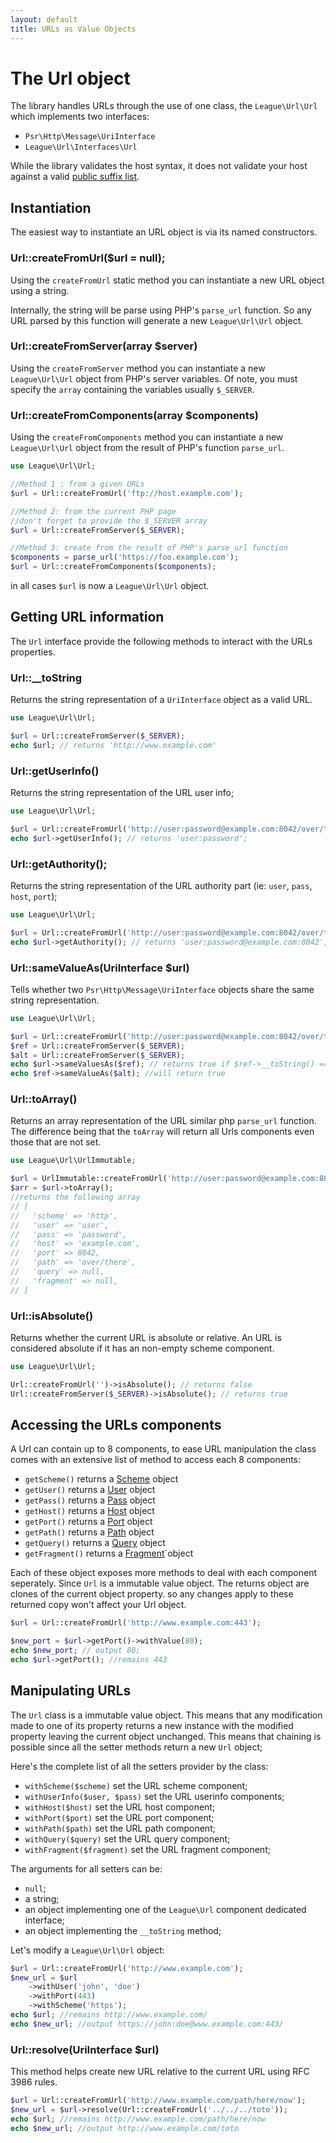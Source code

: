 ```yaml
---
layout: default
title: URLs as Value Objects
---
```


# The Url object

The library handles URLs through the use of one class, the `League\Url\Url` which implements two interfaces:

* `Psr\Http\Message\UriInterface`
* `League\Url\Interfaces\Url`

<p class="message-warning">While the library validates the host syntax, it does not validate your host against a valid <a href="https://publicsuffix.org/" target="_blank">public suffix list</a>.</p>

## Instantiation

The easiest way to instantiate an URL object is via its named constructors.

### Url::createFromUrl($url = null);

Using the `createFromUrl` static method you can instantiate a new URL object using a string.

Internally, the string will be parse using PHP's `parse_url` function. So any URL parsed by this function will generate a new `League\Url\Url` object.

### Url::createFromServer(array $server)

Using the `createFromServer` method you can instantiate a new `League\Url\Url` object from PHP's server variables. Of note, you must specify the `array` containing the variables usually `$_SERVER`.

### Url::createFromComponents(array $components)

Using the `createFromComponents` method you can instantiate a new `League\Url\Url` object from the result of PHP's function `parse_url`.

~~~php
use League\Url\Url;

//Method 1 : from a given URLs
$url = Url::createFromUrl('ftp://host.example.com');

//Method 2: from the current PHP page
//don't forget to provide the $_SERVER array
$url = Url::createFromServer($_SERVER);

//Method 3: create from the result of PHP's parse_url function
$components = parse_url('https://foo.example.com');
$url = Url::createFromComponents($components);
~~~

in all cases `$url` is now a `League\Url\Url` object.

## Getting URL information

The `Url` interface provide the following methods to interact with the URLs properties.

### Url::__toString

Returns the string representation of a `UriInterface` object as a valid URL.

~~~php
use League\Url\Url;

$url = Url::createFromServer($_SERVER);
echo $url; // returns 'http://www.example.com'
~~~

### Url::getUserInfo()

Returns the string representation of the URL user info;

~~~php
use League\Url\Url;

$url = Url::createFromUrl('http://user:password@example.com:8042/over/there');
echo $url->getUserInfo(); // returns 'user:password';
~~~

### Url::getAuthority();

Returns the string representation of the URL authority part (ie: `user`, `pass`, `host`, `port`);

~~~php
use League\Url\Url;

$url = Url::createFromUrl('http://user:password@example.com:8042/over/there');
echo $url->getAuthority(); // returns 'user:password@example.com:8042';
~~~

### Url::sameValueAs(UriInterface $url)

Tells whether two `Psr\Http\Message\UriInterface` objects share the same string representation.

~~~php
use League\Url\Url;

$url = Url::createFromUrl('http://user:password@example.com:8042/over/there');
$ref = Url::createFromServer($_SERVER);
$alt = Url::createFromServer($_SERVER);
echo $url->sameValuesAs($ref); // returns true if $ref->__toString() == $url->__toString()
echo $ref->sameValueAs($alt); //will return true
~~~

### Url::toArray()

Returns an array representation of the URL similar php `parse_url` function. The difference being that the `toArray` will return all Urls components even those that are not set.

~~~php
use League\Url\UrlImmutable;

$url = UrlImmutable::createFromUrl('http://user:password@example.com:8042/over/there');
$arr = $url->toArray();
//returns the following array
// [
//   'scheme' => 'http',
//   'user' => 'user',
//   'pass' => 'password',
//   'host' => 'example.com',
//   'port' => 8042,
//   'path' => 'over/there',
//   'query' => null,
//   'fragment' => null,
// ]
~~~

### Url::isAbsolute()

Returns whether the current URL is absolute or relative. An URL is considered absolute if it has an non-empty scheme component.

~~~php
use League\Url\Url;

Url::createFromUrl('')->isAbsolute(); // returns false
Url::createFromServer($_SERVER)->isAbsolute(); // returns true
~~~

## Accessing the URLs components

A Url can contain up to 8 components, to ease URL manipulation the class comes with an extensive list of method to access each 8 components:

* `getScheme()` returns a [Scheme][basic] object
* `getUser()` returns a [User][basic] object
* `getPass()` returns a [Pass][basic] object
* `getHost()` returns a [Host](/dev-master/host/) object
* `getPort()` returns a [Port][basic] object
* `getPath()` returns a [Path](/dev-master/path/) object
* `getQuery()` returns a [Query](/dev-master/query/) object
* `getFragment()` returns a [Fragment][basic]`object

Each of these object exposes more methods to deal with each component seperately. Since `Url` is a immutable value object. The returns object are clones of the current object property. so any changes apply to these returned copy won't affect your Url object.

~~~php
$url = Url::createFromUrl('http://www.example.com:443');

$new_port = $url->getPort()->withValue(80);
echo $new_port; // output 80;
echo $url->getPort(); //remains 443
~~~

## Manipulating URLs

The `Url` class is a immutable value object. This means that any modification made to one of its property returns a new instance with the modified property leaving the current object unchanged. This means that chaining is possible since all the setter methods return a new `Url` object;

Here's the complete list of all the setters provider by the class:

* `withScheme($scheme)` set the URL scheme component;
* `withUserInfo($user, $pass)` set the URL userinfo components;
* `withHost($host)` set the URL host component;
* `withPort($port)` set the URL port component;
* `withPath($path)` set the URL path component;
* `withQuery($query)` set the URL query component;
* `withFragment($fragment)` set the URL fragment component;

The arguments for all setters can be:

* `null`;
* a string;
* an object implementing one of the `League\Url` component dedicated interface;
* an object implementing the `__toString` method;

Let's modify a `League\Url\Url` object:

~~~php
$url = Url::createFromUrl('http://www.example.com');
$new_url = $url
	->withUser('john', 'doe')
	->withPort(443)
	->withScheme('https');
echo $url; //remains http://www.example.com/
echo $new_url; //output https://john:doe@www.example.com:443/
~~~

[basic]: /dev-master/component/#simple-components

### Url::resolve(UriInterface $url)

This method helps create new URL relative to the current URL using RFC 3986 rules.

~~~php
$url = Url::createFromUrl('http://www.example.com/path/here/now');
$new_url = $url->resolve(Url::createFromUrl('../../../toto'));
echo $url; //remains http://www.example.com/path/here/now
echo $new_url; //output http://www.example.com/toto
~~~